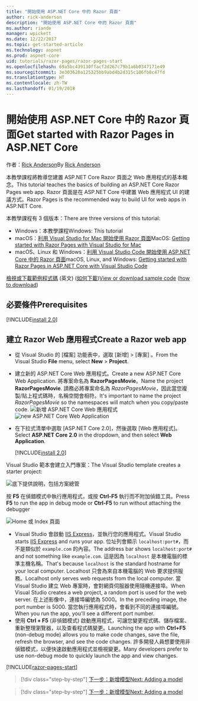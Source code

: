 ```yaml
---
title: "開始使用 ASP.NET Core 中的 Razor 頁面"
author: rick-anderson
description: "開始使用 ASP.NET Core 中的 Razor 頁面"
ms.author: riande
manager: wpickett
ms.date: 12/22/2017
ms.topic: get-started-article
ms.technology: aspnet
ms.prod: aspnet-core
uid: tutorials/razor-pages/razor-pages-start
ms.openlocfilehash: 69a5bc439130ffacf2d267c79b1a6b0347171e49
ms.sourcegitcommit: 3e303620a125325bb9abd4b2d315c106fb8c47fd
ms.translationtype: HT
ms.contentlocale: zh-TW
ms.lasthandoff: 01/19/2018
---
```

# <a name="get-started-with-razor-pages-in-aspnet-core"></a><span data-ttu-id="d15f4-103">開始使用 ASP.NET Core 中的 Razor 頁面</span><span class="sxs-lookup"><span data-stu-id="d15f4-103">Get started with Razor Pages in ASP.NET Core</span></span>

<span data-ttu-id="d15f4-104">作者：[Rick Anderson](https://twitter.com/RickAndMSFT)</span><span class="sxs-lookup"><span data-stu-id="d15f4-104">By [Rick Anderson](https://twitter.com/RickAndMSFT)</span></span>

<span data-ttu-id="d15f4-105">本教學課程將教導您建置 ASP.NET Core Razor 頁面之 Web 應用程式的基本概念。</span><span class="sxs-lookup"><span data-stu-id="d15f4-105">This tutorial teaches the basics of building an ASP.NET Core Razor Pages web app.</span></span> <span data-ttu-id="d15f4-106">Razor 頁面是在 ASP.NET Core 中建置 Web 應用程式 UI 的建議方式。</span><span class="sxs-lookup"><span data-stu-id="d15f4-106">Razor Pages is the recommended way to build UI for web apps in ASP.NET Core.</span></span>

<span data-ttu-id="d15f4-107">本教學課程有 3 個版本：</span><span class="sxs-lookup"><span data-stu-id="d15f4-107">There are three versions of this tutorial:</span></span>

* <span data-ttu-id="d15f4-108">Windows：本教學課程</span><span class="sxs-lookup"><span data-stu-id="d15f4-108">Windows: This tutorial</span></span>
* <span data-ttu-id="d15f4-109">macOS：[利用 Visual Studio for Mac 開始使用 Razor 頁面](xref:tutorials/razor-pages-mac/razor-pages-start)</span><span class="sxs-lookup"><span data-stu-id="d15f4-109">MacOS: [Getting started with Razor Pages with Visual Studio for Mac](xref:tutorials/razor-pages-mac/razor-pages-start)</span></span>
* <span data-ttu-id="d15f4-110">macOS、Linux 和 Windows：[利用 Visual Studio Code 開始使用 ASP.NET Core 中的 Razor 頁面](xref:tutorials/razor-pages-vsc/razor-pages-start)</span><span class="sxs-lookup"><span data-stu-id="d15f4-110">macOS, Linux, and Windows: [Getting started with Razor Pages in ASP.NET Core with Visual Studio Code](xref:tutorials/razor-pages-vsc/razor-pages-start)</span></span>

<span data-ttu-id="d15f4-111">[檢視或下載範例程式碼](https://github.com/aspnet/Docs/tree/master/aspnetcore/tutorials/razor-pages/razor-pages-start/sample/RazorPagesMovie) \(英文\) ([如何下載](xref:tutorials/index#how-to-download-a-sample))</span><span class="sxs-lookup"><span data-stu-id="d15f4-111">[View or download sample code](https://github.com/aspnet/Docs/tree/master/aspnetcore/tutorials/razor-pages/razor-pages-start/sample/RazorPagesMovie) ([how to download](xref:tutorials/index#how-to-download-a-sample))</span></span>

## <a name="prerequisites"></a><span data-ttu-id="d15f4-112">必要條件</span><span class="sxs-lookup"><span data-stu-id="d15f4-112">Prerequisites</span></span>

[!INCLUDE[install 2.0](../../includes/install2.0.md)]

## <a name="create-a-razor-web-app"></a><span data-ttu-id="d15f4-113">建立 Razor Web 應用程式</span><span class="sxs-lookup"><span data-stu-id="d15f4-113">Create a Razor web app</span></span>

* <span data-ttu-id="d15f4-114">從 Visual Studio 的 [檔案] 功能表中，選取 [新增] > [專案] 。</span><span class="sxs-lookup"><span data-stu-id="d15f4-114">From the Visual Studio **File** menu, select **New** > **Project**.</span></span>
* <span data-ttu-id="d15f4-115">建立新的 ASP.NET Core Web 應用程式。</span><span class="sxs-lookup"><span data-stu-id="d15f4-115">Create a new ASP.NET Core Web Application.</span></span> <span data-ttu-id="d15f4-116">將專案命名為 **RazorPagesMovie**。</span><span class="sxs-lookup"><span data-stu-id="d15f4-116">Name the project **RazorPagesMovie**.</span></span> <span data-ttu-id="d15f4-117">請務必將專案命名為 *RazorPagesMovie*，因此當您複製/貼上程式碼時，名稱空間會相符。</span><span class="sxs-lookup"><span data-stu-id="d15f4-117">It's important to name the project *RazorPagesMovie* so the namespaces will match when you copy/paste code.</span></span>
  <span data-ttu-id="d15f4-118">![新增 ASP.NET Core Web 應用程式](../../mvc/razor-pages/index/_static/np.png)</span><span class="sxs-lookup"><span data-stu-id="d15f4-118">![new ASP.NET Core Web Application](../../mvc/razor-pages/index/_static/np.png)</span></span>
* <span data-ttu-id="d15f4-119">在下拉式清單中選取 [ASP.NET Core 2.0]，然後選取 [Web 應用程式]。</span><span class="sxs-lookup"><span data-stu-id="d15f4-119">Select **ASP.NET Core 2.0** in the dropdown, and then select **Web Application**.</span></span>

  [!INCLUDE[install 2.0](../../includes/dotnetcore-on-dotnetfx-vs.md)]

<span data-ttu-id="d15f4-120">Visual Studio 範本會建立入門專案：</span><span class="sxs-lookup"><span data-stu-id="d15f4-120">The Visual Studio template creates a starter project:</span></span>

![底下提供說明，包括方案總管](razor-pages-start/_static/se.png)

<span data-ttu-id="d15f4-122">按 **F5** 在偵錯模式中執行應用程式，或按 **Ctrl-F5** 執行而不附加偵錯工具。</span><span class="sxs-lookup"><span data-stu-id="d15f4-122">Press **F5** to run the app in debug mode or **Ctrl-F5** to run without attaching the debugger</span></span>

![Home 或 Index 頁面](razor-pages-start/_static/home.png)

* <span data-ttu-id="d15f4-124">Visual Studio 會啟動 [IIS Express](https://docs.microsoft.com/iis/extensions/introduction-to-iis-express/iis-express-overview)，並執行您的應用程式。</span><span class="sxs-lookup"><span data-stu-id="d15f4-124">Visual Studio starts [IIS Express](https://docs.microsoft.com/iis/extensions/introduction-to-iis-express/iis-express-overview) and runs your app.</span></span> <span data-ttu-id="d15f4-125">位址列會顯示 `localhost:port#`，而不是類似於 `example.com` 的內容。</span><span class="sxs-lookup"><span data-stu-id="d15f4-125">The address bar shows `localhost:port#` and not something like `example.com`.</span></span> <span data-ttu-id="d15f4-126">這是因為 `localhost` 是本機電腦的標準主機名稱。</span><span class="sxs-lookup"><span data-stu-id="d15f4-126">That's because `localhost` is the standard hostname for your local computer.</span></span> <span data-ttu-id="d15f4-127">Localhost 只會為來自本機電腦的 Web 要求提供服務。</span><span class="sxs-lookup"><span data-stu-id="d15f4-127">Localhost only serves web requests from the local computer.</span></span> <span data-ttu-id="d15f4-128">當 Visual Studio 建立 Web 專案時，會對網頁伺服器使用隨機連接埠。</span><span class="sxs-lookup"><span data-stu-id="d15f4-128">When Visual Studio creates a web project, a random port is used for the web server.</span></span> <span data-ttu-id="d15f4-129">在上述影像中，連接埠編號為 5000。</span><span class="sxs-lookup"><span data-stu-id="d15f4-129">In the preceding image, the port number is 5000.</span></span> <span data-ttu-id="d15f4-130">當您執行應用程式時，會看到不同的連接埠編號。</span><span class="sxs-lookup"><span data-stu-id="d15f4-130">When you run the app, you'll see a different port number.</span></span>
* <span data-ttu-id="d15f4-131">使用 **Ctrl + F5** (非偵錯模式) 啟動應用程式，可讓您變更程式碼、儲存檔案、重新整理瀏覽器，以及查看程式碼變更。</span><span class="sxs-lookup"><span data-stu-id="d15f4-131">Launching the app with **Ctrl+F5** (non-debug mode) allows you to make code changes, save the file, refresh the browser, and see the code changes.</span></span> <span data-ttu-id="d15f4-132">許多開發人員想要使用非偵錯模式，以便快速啟動應用程式並檢視變更。</span><span class="sxs-lookup"><span data-stu-id="d15f4-132">Many developers prefer to use non-debug mode to quickly launch the app and view changes.</span></span>

[!INCLUDE[razor-pages-start](../../includes/RP/razor-pages-start.md)]

>[!div class="step-by-step"]
[<span data-ttu-id="d15f4-133">下一步：新增模型</span><span class="sxs-lookup"><span data-stu-id="d15f4-133">Next: Adding a model</span></span>](xref:tutorials/razor-pages/model)

>[!div class="step-by-step"]
[<span data-ttu-id="d15f4-134">下一步：新增模型</span><span class="sxs-lookup"><span data-stu-id="d15f4-134">Next: Adding a model</span></span>](xref:tutorials/razor-pages/model)

